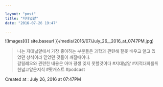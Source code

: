 ```yaml
---

layout: "post"  
title: "지대넓얕"  
date: "2016-07-26 19:47"

---
```


![Images]({{ site.baseurl }}/media/2016/07/July_26__2016_at_0747PM.jpg)

> 나는 지대넓얕에서 가장 좋아하는 부분들은 과학과 관련해 잘못 배우고 알고 있었던 상식이라 믿었던 것들이 깨질때이다.  
> 갈릴레오와 관련한 내용은 아마 평생 잊지 못할것이다 #지대넓얕 #지적대화를위한넓고얕은지식 #팟캐스트 #podcast

Created at : July 26, 2016 at 07:47PM
